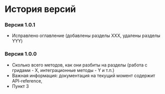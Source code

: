 История версий
======

### Версия 1.0.1
* Исправлено оглавление (добавлены разделы ХХХ, удалены разделы YYY)

### Версия 1.0.0
* Сколько всего методов, как они разбиты на разделы (работа с гридами - X, интеграционные методы - Y и т.п.)
* Важная информация: документация на текущий момент содержит API-reference, 
* Пункт 3
